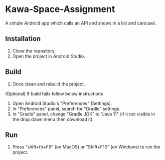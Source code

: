 # Kawa-Space-Assignment

A simple Android app which calls an API and shows in a list and carousel.

## Installation
1. Clone the repository.
2. Open the project in Android Studio.

## Build
1. Once clean and rebuild the project.

(Optional) If build fails follow below instructions
1. Open Android Studio's "Preferences" (Settings).
2. In "Preferences" panel, search for "Gradle" settings.
3. In "Gradle" panel, change "Gradle JDK" to "Java 11" (if it not visible in the drop down menu then download it).


## Run
1. Press "shift+fn+F9" (on MacOS) or "Shift+F10" (on Windows) to run the project.
